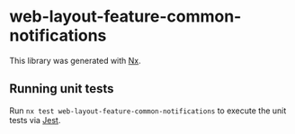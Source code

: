 # web-layout-feature-common-notifications

This library was generated with [Nx](https://nx.dev).

## Running unit tests

Run `nx test web-layout-feature-common-notifications` to execute the unit tests via [Jest](https://jestjs.io).
